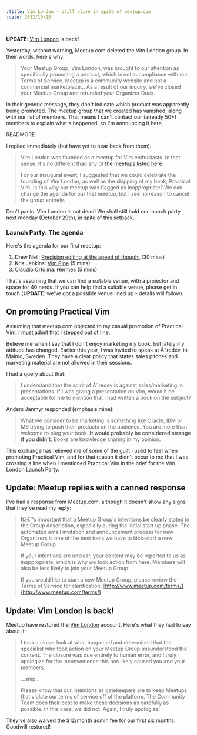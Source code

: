 ```yaml
--- 
:title: Vim London - still alive in spite of meetup.com
:date: 2012/10/25

---
```


**UPDATE**: [Vim London](http://www.meetup.com/Vim-London/) is back!

Yesterday, without warning, Meetup.com deleted the Vim London group. In their words, here's why:

> Your Meetup Group, Vim London, was brought to our attention as specifically promoting a product, which is not in compliance with our Terms of Service. Meetup is a community website and not a commercial marketplace... As a result of our inquiry, we've closed your Meetup Group and refunded your Organizer Dues.

In their generic message, they don't indicate which product was apparently being promoted. The meetup group that we created has vanished, along with our list of members. That means I can't contact our (already 50+) members to explain what's happened, so I'm announcing it here.

READMORE

I replied immediately (but have yet to hear back from them):

> Vim London was founded as a meetup for Vim enthusiasts. In that sense, it's no different than any of [the meetups listed here](http://vim.meetup.com/).
> 
> For our inaugural event, I suggested that we could celebrate the founding of Vim London, as well as the shipping of my book, Practical Vim. Is this why our meetup was flagged as inappropriate? We can change the agenda for our first meetup, but I see no reason to cancel the group entirely.

Don't panic. Vim London is not dead! We shall still hold our launch party next monday (October 29th), in spite of this setback.

### Launch Party: The agenda

Here's the agenda for our first meetup:

1. Drew Neil: [Precision editing at the speed of thought](http://oredev.org/2012/sessions/vim--precision-editing-at-the-speed-of-thought) (30 mins)
2. Kris Jenkins: [Vim Pipe](https://github.com/krisajenkins/vim-pipe) (5 mins)
3. Claudio Ortolina: Hermes (5 mins)

That's assuming that we can find a suitable venue, with a projector and space for 40 nerds. If you can help find a suitable venue, please get in touch (**UPDATE**: we've got a possible venue lined up - details will follow).

## On promoting Practical Vim

Assuming that meetup.com objected to my casual promotion of Practical Vim, I must admit that I stepped out of line.

Believe me when I say that I don't enjoy marketing my book, but lately my attitude has changed. Earlier this year, I was invited to speak at Ã˜redev, in Malmo, Sweden. They have a clear policy that states sales pitches and marketing material are not allowed in their sessions.

I had a query about that:

> I understand that the spirit of Ã˜redev is against sales/marketing in presentations. If I was giving a presentation on Vim, would it be acceptable for me to mention that I had written a book on the subject?

Anders Janmyr responded (emphasis mine):

> What we consider to be marketing is something like Oracle, IBM or MS trying to push their products on the audience. You are more than welcome to plug your book. **It would probably be considered strange if you didn't**. Books are knowledge sharing in my opinion.

This exchange has relieved me of some of the guilt I used to feel when promoting Practical Vim, and for that reason it didn't occur to me that I was crossing a line when I mentioned Practical Vim in the brief for the Vim London Launch Party.

## Update: Meetup replies with a canned response

I've had a response from Meetup.com, although it doesn't show any signs that they've read my reply:

> Itâ€™s important that a Meetup Group's intentions be clearly stated in the Group description, especially during the initial start up phase. The automated email invitation and announcement process for new Organizers is one of the best tools we have to kick-start a new Meetup Group.
> 
> If your intentions are unclear, your content may be reported to us as inappropriate, which is why we took action from here. Members will also be less likely to join your Meetup Group.
> 
> If you would like to start a new Meetup Group, please review the Terms of Service for clarification:
> [http://www.meetup.com/terms/](http://www.meetup.com/terms/)

## Update: Vim London is back!

Meetup have restored the [Vim London][vl] account. Here's what they had to say about it:

> I took a closer look at what happened and determined that the specialist who took action on your Meetup Group misunderstood the content. The closure was due entirely to human error, and I truly apologize for the inconvenience this has likely caused you and your members.
>
> ...snip...
>
> Please know that our intentions as gatekeepers are to keep Meetups that violate our terms of service off of the platform. The Community Team does their best to make these decisions as carefully as possible. In this case, we did not. Again, I truly apologize!

They've also waived the $12/month admin fee for our first six months. Goodwill restored!

[vl]: http://www.meetup.com/Vim-London/